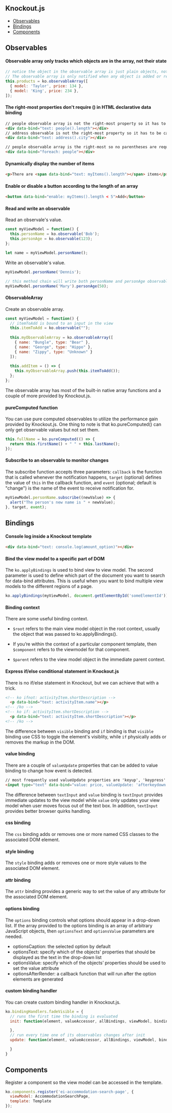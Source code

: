 ## Knockout.js

- [Observables](#observables)
- [Bindings](#bindings)
- [Components](#components)

## Observables

#### Observable array only tracks which objects are in the array, not their state

```js
// notice the object in the observable array is just plain objects, not observables. Therefore, any change to these objects will not be notified to the observable array. 
// The observable array is only notified when any object is added or removed from it.
this.products = ko.observableArray([
  { model: 'Taylor', price: 134 },
  { model: 'King', price: 234 },	
]);
```

#### The right-most properties don't require () in HTML declarative data binding

```html
// people observable array is not the right-most property so it has to be called
<div data-bind="text: people().length"></div>
// address observable is not the right-most property so it has to be called
<div data-bind="text: address().city"></div>

// people observable array is the right-most so no parentheses are required
<div data-bind="foreach: people"></div>
```

#### Dynamically display the number of items

```html
<p>There are <span data-bind="text: myItems().length"></span> items</p>
```

#### Enable or disable a button according to the length of an array

```html
<button data-bind="enable: myItems().length < 5">Add</button>
```

#### Read and write an observable

Read an observale's value.

```js
const myViewModel = function() {
  this.personName = ko.observable('Bob');
  this.personAge = ko.observable(123);
};

let name = myViewModel.personName();
```

Write an observable's value.

```js
myViewModel.personName('Dennis');

// this method chain will write both personName and personAge observables
myViewModel.personName('Mary').personAge(50);
```

#### ObservableArray

Create an observable array.

```js
const myViewModel = function() {
  // itemToAdd is bound to an input in the view
  this.itemToAdd = ko.observable("");
	
  this.myObservableArray = ko.observableArray([
    { name: "Bungle", type: "Bear" },
    { name: "George", type: "Hippo" },
    { name: "Zippy", type: "Unknown" }
  ]);
	
  this.addItem = () => {
    this.myObservableArray.push(this.itemToAdd());
  };
};
```

The observable array has most of the built-in native array functions and a couple of more provided by Knockout.js.

#### pureComputed function

You can use pure computed observables to utilize the performance gain provided by Knockout.js. One thing to note is that ko.pureComputed() can only get observable values but not set them.

```js
this.fullName = ko.pureComputed(() => {
  return this.firstName() + " " + this.lastName();
});
```

#### Subscribe to an observable to monitor changes

The subscribe function accepts three parameters: `callback` is the function that is called whenever the notification happens, `target` (optional) defines the value of `this` in the callback function, and `event` (optional; default is "change") is the name of the event to receive notification for.

```js
myViewModel.personName.subscribe((newValue) => {
  alert("The person's new name is " + newValue);
}, target, event);
```

## Bindings

#### Console log inside a Knockout template

```html
<div data-bind="text: console.log(amount_option)"></div>
```

#### Bind the view model to a specific part of DOM

The `ko.applyBindings` is used to bind view to view model. The second parameter is used to define which part of the document you want to search for data-bind attributes. This is useful when you want to bind multiple view models to the different regions of a page.

```js
ko.applyBindings(myViewModel, document.getElementById('someElementId'));
```

#### Binding context

There are some useful binding context.

- `$root` refers to the main view model object in the root context, usually the object that was passed to ko.applyBindings().

- If you’re within the context of a particular component template, then `$component` refers to the viewmodel for that component.

- `$parent` refers to the view model object in the immediate parent context. 

#### Express if/else conditional statement in Knockout.js

There is no if/else statement in Knockout, but we can achieve that with a trick.

```html
<!-- ko ifnot: activityItem.shortDescription -->
  <p data-bind="text: activityItem.name"></p>
<!-- /ko -->
<!-- ko if: activityItem.shortDescription -->
  <p data-bind="text: activityItem.shortDescription"></p>
<!-- /ko -->
```

The difference between `visible` binding and `if` binding is that `visible` binding use CSS to toggle the element's visiblity, while `if` physically adds or removes the markup in the DOM.

#### value binding

There are a couple of `valueUpdate` properties that can be added to value binding to change how event is detected.

```html
// most frequently used valueUpdate properties are 'keyup', 'keypress' and 'afterkeydown'
<input type="text" data-bind="value: price, valueUpdate: 'afterkeydown'" />
```

The difference between `textInput` and `value` binding is `textInput` provides immediate updates to the view model while `value` only updates your view model when user moves focus out of the text box. In addition, `textInput` provides better browser quirks handling.

#### css binding

The `css` binding adds or removes one or more named CSS classes to the associated DOM element.

#### style binding

The `style` binding adds or removes one or more style values to the associated DOM element.

#### attr binding

The `attr` binding provides a generic way to set the value of any attribute for the associated DOM element.

#### options binding

The `options` binding controls what options should appear in a drop-down list. If the array provided to the options binding is an array of arbitrary JavaScript objects, then `optionsText` and `optionsValue` parameters are needed.

- optionsCaption: the selected option by default
- optionsText: specify which of the objects' properties that should be displayed as the text in the drop-down list
- optionsValue: specify which of the objects’ properties should be used to set the value attribute
- optionsAfterRender: a callback function that will run after the option elements are generated

#### custom binding handler

You can create custom binding handler in Knockout.js.

```js
ko.bindingHandlers.fadeVisible = {
  // runs the first time the binding is evaluated
  init: function(element, valueAccessor, allBindings, viewModel, bindingContext) {

  },
  // run every time one of its observables changes after init
  update: function(element, valueAccessor, allBindings, viewModel, bindingContext) {

  }
}
```

## Components

Register a component so the view model can be accessed in the template.

```js
ko.components.register('ei-accommodation-search-page', {
  viewModel: AccommodationSearchPage,
  template: Template
});
```
